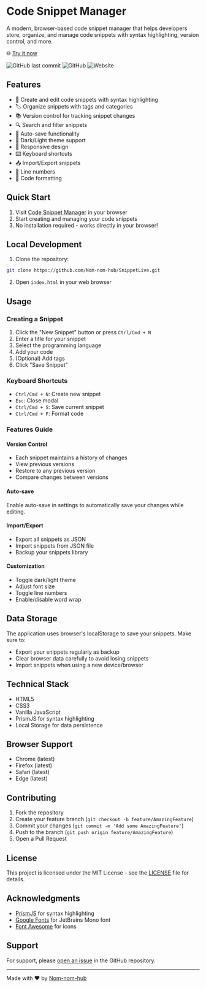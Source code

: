 # Code Snippet Manager

A modern, browser-based code snippet manager that helps developers store, organize, and manage code snippets with syntax highlighting, version control, and more.

🌐 [Try it now](https://nom-nom-hub.github.io/SnippetLive/)

![GitHub last commit](https://img.shields.io/github/last-commit/Nom-nom-hub/SnippetLive)
![GitHub](https://img.shields.io/github/license/Nom-nom-hub/SnippetLive)
![Website](https://img.shields.io/website?url=https%3A%2F%2Fnom-nom-hub.github.io%2FSnippetLive%2F)

## Features

- 📝 Create and edit code snippets with syntax highlighting
- 🏷️ Organize snippets with tags and categories
- 📚 Version control for tracking snippet changes
- 🔍 Search and filter snippets
- 💾 Auto-save functionality
- 🌙 Dark/Light theme support
- 📱 Responsive design
- ⌨️ Keyboard shortcuts
- 📤 Import/Export snippets
- 🔢 Line numbers
- 🎨 Code formatting

## Quick Start

1. Visit [Code Snippet Manager](https://nom-nom-hub.github.io/SnippetLive/) in your browser
2. Start creating and managing your code snippets
3. No installation required - works directly in your browser!

## Local Development

1. Clone the repository:
```bash
git clone https://github.com/Nom-nom-hub/SnippetLive.git
```

2. Open `index.html` in your web browser

## Usage

### Creating a Snippet

1. Click the "New Snippet" button or press `Ctrl/Cmd + N`
2. Enter a title for your snippet
3. Select the programming language
4. Add your code
5. (Optional) Add tags
6. Click "Save Snippet"

### Keyboard Shortcuts

- `Ctrl/Cmd + N`: Create new snippet
- `Esc`: Close modal
- `Ctrl/Cmd + S`: Save current snippet
- `Ctrl/Cmd + F`: Format code

### Features Guide

#### Version Control
- Each snippet maintains a history of changes
- View previous versions
- Restore to any previous version
- Compare changes between versions

#### Auto-save
Enable auto-save in settings to automatically save your changes while editing.

#### Import/Export
- Export all snippets as JSON
- Import snippets from JSON file
- Backup your snippets library

#### Customization
- Toggle dark/light theme
- Adjust font size
- Toggle line numbers
- Enable/disable word wrap

## Data Storage

The application uses browser's localStorage to save your snippets. Make sure to:
- Export your snippets regularly as backup
- Clear browser data carefully to avoid losing snippets
- Import snippets when using a new device/browser

## Technical Stack

- HTML5
- CSS3
- Vanilla JavaScript
- PrismJS for syntax highlighting
- Local Storage for data persistence

## Browser Support

- Chrome (latest)
- Firefox (latest)
- Safari (latest)
- Edge (latest)

## Contributing

1. Fork the repository
2. Create your feature branch (`git checkout -b feature/AmazingFeature`)
3. Commit your changes (`git commit -m 'Add some AmazingFeature'`)
4. Push to the branch (`git push origin feature/AmazingFeature`)
5. Open a Pull Request

## License

This project is licensed under the MIT License - see the [LICENSE](LICENSE) file for details.

## Acknowledgments

- [PrismJS](https://prismjs.com/) for syntax highlighting
- [Google Fonts](https://fonts.google.com/) for JetBrains Mono font
- [Font Awesome](https://fontawesome.com/) for icons

## Support

For support, please [open an issue](https://github.com/Nom-nom-hub/SnippetLive/issues) in the GitHub repository.

---

Made with ❤️ by [Nom-nom-hub](https://github.com/Nom-nom-hub)
